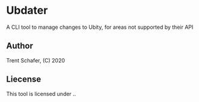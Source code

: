 # Ubdater

A CLI tool to manage changes to Ubity, for areas not supported by their API

## Author

Trent Schafer, (C) 2020

## Liecense

This tool is licensed under ..
